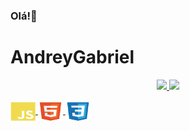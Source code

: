 ### Olá!👋


# AndreyGabriel
<div align="center">
  <a href="https://github.com/Andrey-Gabriel-007">
  <img height="140em" src="https://github-readme-stats.vercel.app/api?username=Andrey-Gabriel-007&show_icons=true&theme=vision-friendly-dark&include_all_commits=true&count_private=true"/>
  <img height="140em" src="https://github-readme-stats.vercel.app/api/top-langs/?username=Andrey-Gabriel-007&layout=compact&langs_count=7&theme=vision-friendly-dark"/>
</div>
  
  
  <br>
  <img align="center" alt="Rafa-Js" height="30" width="40" src="https://raw.githubusercontent.com/devicons/devicon/master/icons/javascript/javascript-plain.svg">
  <img align="center" alt="Rafa-HTML" height="30" width="40" src="https://raw.githubusercontent.com/devicons/devicon/master/icons/html5/html5-original.svg">
  <img align="center" alt="Rafa-CSS" height="30" width="40" src="https://raw.githubusercontent.com/devicons/devicon/master/icons/css3/css3-original.svg">
 
</a>

